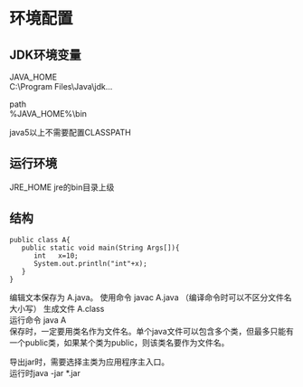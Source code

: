 # 环境配置

## JDK环境变量

JAVA_HOME  
C:\Program Files\Java\jdk...  

path  
%JAVA_HOME%\bin  

java5以上不需要配置CLASSPATH  

## 运行环境

JRE_HOME      jre的bin目录上级  

## 结构

```
public class A{
   public static void main(String Args[]){
      int   x=10;
      System.out.println("int"+x);
   }
}

```
编辑文本保存为  A.java。
使用命令  javac   A.java    （编译命令时可以不区分文件名大小写）
生成文件  A.class  
运行命令  java A  
保存时，一定要用类名作为文件名。单个java文件可以包含多个类，但最多只能有一个public类，如果某个类为public，则该类名要作为文件名。  

导出jar时，需要选择主类为应用程序主入口。  
运行时java -jar *.jar
